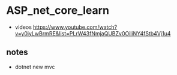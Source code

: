 # ASP_net_core_learn

- videos <https://www.youtube.com/watch?v=y0iyLwBrmRE&list=PLrW43fNmjaQUBZv0OiliNY4fStb4Vj1u4>


## notes

- dotnet new mvc
